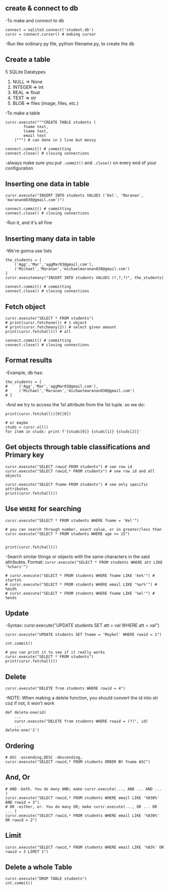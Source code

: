 ## create & connect to db
-To make and connect to db
```
connect = sqlite3.connect('student.db')
cursr = connect.cursor() # making cursor
```
-Run like ordinary py file, python filename.py, to create the db


## Create a table
5 SQLite Datatypes
1. NULL => None
2. INTEGER => int
3. REAL => float
4. TEXT => str
5. BLOB => files (image, files, etc.)

-To make a table
```
cursr.execute("""CREATE TABLE students (
		fname text,
		lname text,
		email text
	)""") # can done in 1 line but messy

connect.commit() # committing
connect.close() # closing connections
```
-always make sure you put `.commit()` and `.close()` on every end of your configuration

 
## Inserting one data in table
```
cursr.execute("INSERT INTO students VALUES ('Kel', 'Maranan', 'marananm030@gmail.com')")

connect.commit() # committing
connect.close() # closing connections
```
-Run it, and it's all fine


## Inserting many data in table
-We're gonna use lists
```
the_students = [
    ('Agg','Mar','aggMar03@gmail.com'),
    ('Michael','Maranan','michaelmaranan030@gmail.com')
]
cursr.executemany("INSERT INTO students VALUES (?,?,?)", the_students)

connect.commit() # committing
connect.close() # closing connections
```


## Fetch object
```
cursr.execute("SELECT * FROM students")
# print(cursr.fetchone()) # 1 object
# print(cursr.fetchmany(2)) # select given amount
print(cursr.fetchall()) # all

connect.commit() # committing
connect.close() # closing connections
```


## Format results
-Example, db has:
```
the_students = [
#     ('Agg','Mar','aggMar03@gmail.com'),
#     ('Michael','Maranan','michaelmaranan030@gmail.com')
# ]
```
-And we try to access the 1st attribute from the 1st tuple. so we do:
```
print(cursr.fetchall()[0][0])

# or maybe
studs = cursr.all()
for item in studs: print f'{studs[0]} {studs[1]} {studs[2]}'
```


## Get objects through table classifications and Primary key
```
cursr.execute("SELECT rowid FROM students") # see row id
cursr.execute("SELECT rowid,* FROM students") # see row id and all objects

cursr.execute("SELECT fname FROM students") # see only specific attributes
print(cursr.fetchall())
```


## Use `WHERE` for searching
```
cursr.execute("SELECT * FROM students WHERE fname = 'Kel'")

# you can search through number, exact value, or in greater/less than
cursr.execute("SELECT * FROM students WHERE age >= 15")


print(cursr.fetchall())
```
-Search similar things or objects with the same characters in the said attributes. 
Format: `cursr.execute("SELECT * FROM students WHERE att LIKE '%chars'")`
```
# cursr.execute("SELECT * FROM students WHERE fname LIKE 'ke%'") # starts%
# cursr.execute("SELECT * FROM students WHERE email LIKE '%ar%'") # %mid%
# cursr.execute("SELECT * FROM students WHERE fname LIKE '%el'") # %ends
```


## Update
-Syntax: cursr.execute("UPDATE students SET att = val WHERE att = val")
```
cursr.execute("UPDATE students SET fname = 'Maykel' WHERE rowid = 1")

cnt.commit()

# you can print it to see if it really works
cursr.execute("SELECT * FROM students")
print(cursr.fetchall())
```


## Delete
```
cursr.execute("DELETE from students WHERE rowid = 4")
```
-NOTE: When making a delete function, you should convert the id into str coz if not, it won't work
```
def delete-one(id)
	...
	cursr.execute("DELETE from students WHERE rowid = (?)", id)
	...
delete-one('2')
```


## Ordering
```
# ASC -ascending,DESC -descending,
cursr.execute("SELECT rowid,* FROM students ORDER BY fname ASC")
```


## And, Or
```
# AND -both. You do many AND; make cursr.execute(..., AND ... AND ... ) 
cursr.execute("SELECT rowid,* FROM students WHERE email LIKE '%030%' AND rowid = 3")
# OR -either, or. You do many OR; make cursr.execute(..., OR ... OR ... )
cursr.execute("SELECT rowid,* FROM students WHERE email LIKE '%030%' OR rowid = 2")
```

## Limit
```
cursr.execute("SELECT rowid,* FROM students WHERE email LIKE '%03%' OR rowid = 3 LIMIT 1")
```

## Delete a whole Table
```
cursr.execute("DROP TABLE students")
cnt.commit()
```